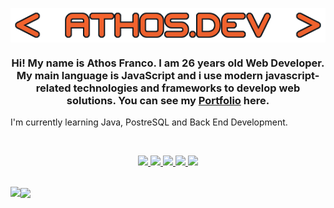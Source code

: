 <p align="center">
 <img src="https://raw.githubusercontent.com/athosfranco/athosfranco/main/namedev.png" align="center" alt="Athos Dev" />

 <h3 align="center">Hi! My name is Athos Franco. I am 26 years old Web Developer. My main language is JavaScript and i use modern javascript-related technologies and frameworks to develop web solutions. You can see my <a href="https://athosfranco.netlify.app/">Portfolio</a> here. </h3>
 
 I'm currently learning Java, PostreSQL and Back End Development. 
  
</p>

<br/>

<p align="center">
 
 <a href="https://drive.google.com/file/d/1FP5HSgZIgJ8A5Btmlt9WWOFVti4WtEnO/view" alt="Currículo" target="blank">
  <img src="https://img.shields.io/badge/Currículo-F5632D?style=for-the-badge&logo=Currículo&logoColor=white">
  </a>
 
   <a href="https://www.linkedin.com/in/athosfranco/" alt="Linkedin" target="blank">
  <img src="https://img.shields.io/badge/LinkedIn-0077B5?style=for-the-badge&logo=linkedin&logoColor=white">
  </a> 
 
  <a href="mailto:athos.francof@gmail.com" alt="Gmail" target="_blank">
  <img src="https://img.shields.io/badge/-Gmail-FF0000?style=for-the-badge&logo=gmail&logoColor=white">
  </a> 
 
 <a href="https://twitter.com/AthosFrancof" alt="Twitter" target="blank">
  <img src="https://img.shields.io/badge/Twitter-1d9bf0?style=for-the-badge&logo=twitter&logoColor=white">
  </a>
   
  <a href="https://wa.me/5598982080536" alt="WhatsApp" target="_blank">
  <img src="https://img.shields.io/badge/WhatsApp-25D366?style=for-the-badge&logo=whatsapp&logoColor=white">
  </a> 
  
   
  </p>

<br>



<a href="https://github.com/anuraghazra/github-readme-stats">
  <img align="center" src="https://github-readme-stats.vercel.app/api?username=athosfranco&show_icons=true&theme=codeSTACKr&include_all_commits=true&locale=en" />
</a>


<a href="https://github.com/anuraghazra/convoychat">
  <img align="left" src="https://github-readme-stats.vercel.app/api/top-langs/?username=athosfranco&theme=codeSTACKr&layout=default&langs_count=10&card_width=300" />
</a>

<br/>









